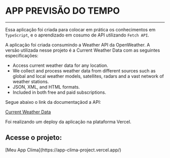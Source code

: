 <h1>APP PREVISÃO DO TEMPO</h1>

<hr>

<p>Essa aplicação foi criada para colocar em prática os conhecimentos em <code>TypeScript</code>, e o aprendizado em cosumo de API utilizando <code>Fetch API</code>.</p>

<p>A aplicação foi criada consumindo a Weather API da OpenWeather. A versão utilizada nesse projeto é a Current Weather Data com as seguintes especificações: </p>

<ul>
   <li>Access current weather data for any location.</li>
   <li>We collect and process weather data from different sources such as global and local weather models, satellites, radars and a vast network of weather stations.</li>
   <li>JSON, XML, and HTML formats.</li>
   <li>Included in both free and paid subscriptions.</li>
</ul>

<p>Segue abaixo o link da documentaçãod a API:</p>

[Current Weather Data](https://openweathermap.org/current)


<p>Foi realizando um deploy da aplicação na plataforma Vercel.</p>


<h2>Acesse o projeto:</h2>
[Meu App Clima](https://app-clima-project.vercel.app/)
